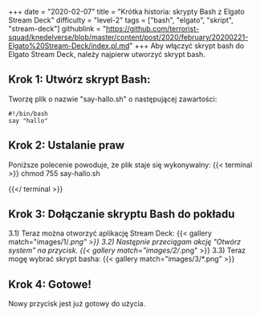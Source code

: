 +++
date = "2020-02-07"
title = "Krótka historia: skrypty Bash z Elgato Stream Deck"
difficulty = "level-2"
tags = ["bash", "elgato", "skript", "stream-deck"]
githublink = "https://github.com/terrorist-squad/knedelverse/blob/master/content/post/2020/february/20200221-Elgato%20Stream-Deck/index.pl.md"
+++
Aby włączyć skrypt bash do Elgato Stream Deck, należy najpierw utworzyć skrypt bash.
## Krok 1: Utwórz skrypt Bash:
Tworzę plik o nazwie "say-hallo.sh" o następującej zawartości:
```
#!/bin/bash
say "hallo"

```

## Krok 2: Ustalanie praw
Poniższe polecenie powoduje, że plik staje się wykonywalny:
{{< terminal >}}
chmod 755 say-hallo.sh

{{</ terminal >}}

## Krok 3: Dołączanie skryptu Bash do pokładu
3.1) Teraz można otworzyć aplikację Stream Deck:
{{< gallery match="images/1/*.png" >}}
3.2) Następnie przeciągam akcję "Otwórz system" na przycisk.
{{< gallery match="images/2/*.png" >}}
3.3) Teraz mogę wybrać skrypt basha:
{{< gallery match="images/3/*.png" >}}

## Krok 4: Gotowe!
Nowy przycisk jest już gotowy do użycia.

